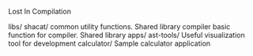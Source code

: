 Lost In Compilation

libs/
    shacat/
        common utility functions. Shared library
    compiler
        basic function for compiler. Shared library
apps/
    ast-tools/
        Useful visualization tool for development
    calculator/
        Sample calculator application
